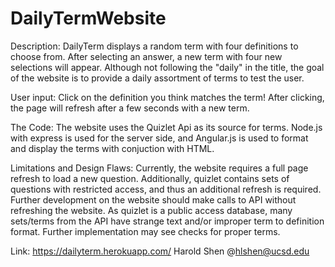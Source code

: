 # DailyTermWebsite
Description:
  DailyTerm displays a random term with four definitions to choose from. After selecting an answer, a new term with 
  four new selections will appear. Although not following the "daily" in the title, the goal of the website is to provide
  a daily assortment of terms to test the user.
  
User input:
  Click on the definition you think matches the term! After clicking, the page will refresh after a few seconds with a new
  term.
  
The Code:
  The website uses the Quizlet Api as its source for terms. Node.js with express is used for the server side, and Angular.js
  is used to format and display the terms with conjuction with HTML.
  
Limitations and Design Flaws:
  Currently, the website requires a full page refresh to load a new question. Additionally, quizlet contains sets of questions
  with restricted access, and thus an additional refresh is required. Further development on the website should make calls to
  API without refreshing the website. 
  As quizlet is a public access database, many sets/terms from the API have strange text and/or improper term to    definition format. Further implementation may see checks for proper terms.
  
  Link: https://dailyterm.herokuapp.com/
  Harold Shen @hlshen@ucsd.edu
